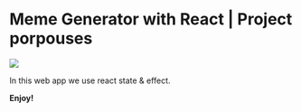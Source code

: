 # Meme Generator with React | Project porpouses
![](https://images.jairoramirezu.com/images/memeGenerator/screenshotMemeGenerator.png)

In this web app we use react state & effect.

**Enjoy!**
